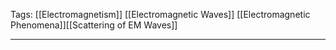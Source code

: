Tags: [[Electromagnetism]] [[Electromagnetic Waves]] [[Electromagnetic Phenomena]][[Scattering of EM Waves]]
___
